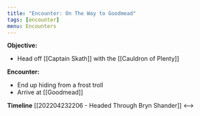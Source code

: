 ```yaml
---
title: "Encounter: On The Way to Goodmead"
tags: [encounter]
menu: Encounters
---
```

**Objective:** 
- Head off [[Captain Skath]] with the [[Cauldron of Plenty]]

**Encounter:**
- End up hiding from a frost troll
- Arrive at [[Goodmead]]

**Timeline**
[[202204232206 - Headed Through Bryn Shander]] <--> 